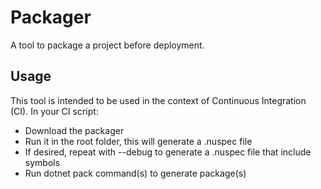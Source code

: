 # Packager

A tool to package a project before deployment.

## Usage

This tool is intended to be used in the context of Continuous Integration (CI). In your CI script:

+ Download the packager
+ Run it in the root folder, this will generate a .nuspec file
+ If desired, repeat with --debug to generate a .nuspec file that include symbols
+ Run dotnet pack command(s) to generate package(s)
